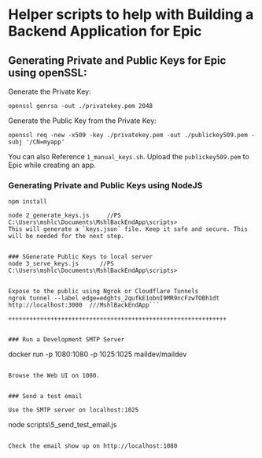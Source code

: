 # Helper scripts to help with Building a Backend Application for Epic

## Generating Private and Public Keys for Epic using openSSL:

Generate the Private Key:

```
openssl genrsa -out ./privatekey.pem 2048
```

Generate the Public Key from the Private Key:

```
openssl req -new -x509 -key ./privatekey.pem -out ./publickey509.pem -subj '/CN=myapp'
```

You can also Reference `1_manual_keys.sh`. Upload the `publickey509.pem` to Epic while creating an app.

### Generating Private and Public Keys using NodeJS

```
npm install
```

```
node 2_generate_keys.js     //PS C:\Users\mshlc\Documents\MshlBackEndApp\scripts>
This will generate a `keys.json` file. Keep it safe and secure. This will be needed for the next step.


### SGenerate Public Keys to local server
node 3_serve_keys.js      //PS C:\Users\mshlc\Documents\MshlBackEndApp\scripts>   


Expose to the public using Ngrok or Cloudflare Tunnels
ngrok tunnel --label edge=edghts_2qufkE1obnI9MR9ncFzwTOBh1dt http://localhost:3000  ///MshlBackEndApp```

++++++++++++++++++++++++++++++++++++++++++++++++++++++++++++++


### Run a Development SMTP Server

```
docker run -p 1080:1080 -p 1025:1025 maildev/maildev
```

Browse the Web UI on 1080.


### Send a test email

Use the SMTP server on localhost:1025

```
node scripts\5_send_test_email.js
```

Check the email show up on http://localhost:1080


